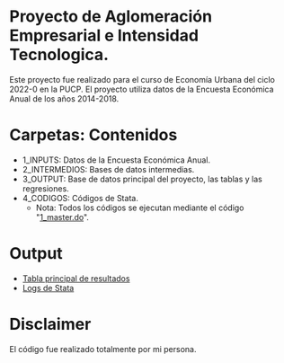 # Proyecto de Aglomeración Empresarial e Intensidad Tecnologica.
Este proyecto fue realizado para el curso de Economía Urbana del ciclo 2022-0 en la PUCP. El proyecto utiliza datos de la Encuesta Económica Anual de los años 2014-2018.

# Carpetas: Contenidos
- 1_INPUTS: Datos de la Encuesta Económica Anual.
- 2_INTERMEDIOS: Bases de datos intermedias.
- 3_OUTPUT: Base de datos principal del proyecto, las tablas y las regresiones. 
- 4_CODIGOS: Códigos de Stata.
  -  Nota: Todos los códigos se ejecutan mediante el código "[1_master.do](https://github.com/dest18/Prueba_Codigo_CV/blob/main/Stata/Proyecto%20Aglomeraci%C3%B3n%20Empresarial%20e%20Intensidad%20Tecnol%C3%B3gica/4_CODIGOS/1_master.do)".

# Output
- [Tabla principal de resultados](https://github.com/dest18/Prueba_Codigo_CV/blob/main/Stata/Proyecto%20Aglomeraci%C3%B3n%20Empresarial%20e%20Intensidad%20Tecnol%C3%B3gica/3_OUTPUT/regresion%20resultado.pdf)
- [Logs de Stata](https://github.com/dest18/Prueba_Codigo_CV/blob/main/Stata/Proyecto%20Aglomeraci%C3%B3n%20Empresarial%20e%20Intensidad%20Tecnol%C3%B3gica/3_OUTPUT/regresiones.pdf)

# Disclaimer
El código fue realizado totalmente por mi persona.
